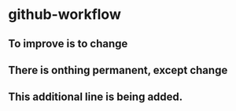 # github-workflow

## To improve is to change

## There is onthing permanent, except change

## This additional line is being added.